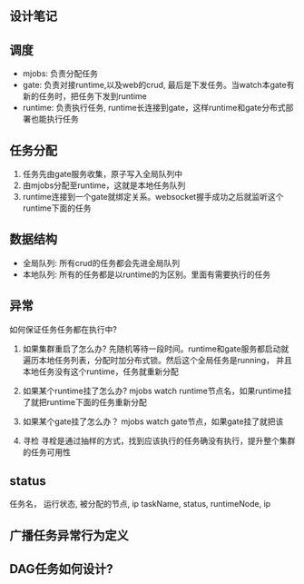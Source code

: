 ## 设计笔记

## 调度
* mjobs: 负责分配任务
* gate: 负责对接runtime,以及web的crud, 最后是下发任务。当watch本gate有新的任务时，把任务下发到runtime
* runtime: 负责执行任务, runtime长连接到gate，这样runtime和gate分布式部署也能执行任务

## 任务分配
1. 任务先由gate服务收集，原子写入全局队列中
2. 由mjobs分配至runtime，这就是本地任务队列
3. runtime连接到一个gate就绑定关系。websocket握手成功之后就监听这个runtime下面的任务

## 数据结构
* 全局队列: 所有crud的任务都会先进全局队列
* 本地队列: 所有的任务都是以runtime的为区别。里面有需要执行的任务

## 异常
如何保证任务任务都在执行中?
1. 如果集群重启了怎么办?
先随机等待一段时间。runtime和gate服务都启动就遍历本地任务列表，分配时加分布式锁。然后这个全局任务是running，
并且本地任务没有这个runtime，任务就重新分配

2. 如果某个runtime挂了怎么办?
mjobs watch runtime节点名，如果runtime挂了就把runtime下面的任务重新分配

3. 如果某个gate挂了怎么办？
mjobs watch gate节点，如果gate挂了就把该

3. 寻检
寻栓是通过抽样的方式，找到应该执行的任务确没有执行，提升整个集群的任务可用性


## status
任务名， 运行状态, 被分配的节点, ip
taskName, status, runtimeNode, ip

## 广播任务异常行为定义


## DAG任务如何设计?
